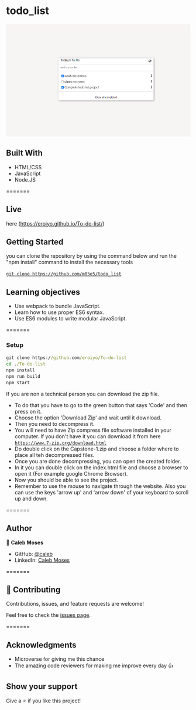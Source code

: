 # todo_list
![Microverse](./img/capture.PNG)

## Built With 

- HTML/CSS
- JavaScript
- Node.JS

=======

## Live

here (https://eroiyo.github.io/To-do-list/)

## Getting Started

you can clone the repository by using the command below and run the "npm install" command to install the necessary tools

[`git clone https://github.com/m05e5/todo_list`](https://github.com/m05e5/todo_list)
## Learning objectives

- Use webpack to bundle JavaScript.
- Learn how to use proper ES6 syntax.
- Use ES6 modules to write modular JavaScript.

=======

### Setup

```cmd
git clone https://github.com/eroiyo/To-do-list
cd ./To-do-list
npm install
npm run build
npm start
```

If you are non a technical person you can download the zip file.

- To do that you have to go to the green button that says 'Code' and then press on it.
- Choose the option 'Download Zip' and wait until it download.
- Then you need to decompress it.
- You will need to have Zip compress file software installed in your computer. If you don't have it you can download it from here
  [`https://www.7-zip.org/download.html`](https://www.7-zip.org/download.html)
- Do double click on the Capstone-1.zip and choose a folder where to place all teh decompressed files.
- Once you are done decompressing, you can open the created folder.
- In it you can double click on the index.html file and choose a browser to open it (For example google Chrome Browser).
- Now you should be able to see the project.
- Remember to use the mouse to navigate through the website. Also you can use the keys 'arrow up' and 'arrow down' of your keyboard
  to scroll up and down.

=======

## Author

👤 **Caleb Moses**

- GitHub: [@caleb](https://github.com/m05e5)
- LinkedIn: [Caleb Moses](https://www.linkedin.com/in/caleb-moses-0a1b531b9/)

=======

## 🤝 Contributing

Contributions, issues, and feature requests are welcome!

Feel free to check the [issues page](https://github.com/m05e5/todo_list/issues/4).

=======

## Acknowledgments

- Microverse for giving me this chance
- The amazing code reviewers for making me improve every day :thumbsup:

## Show your support

Give a ⭐️ if you like this project!
